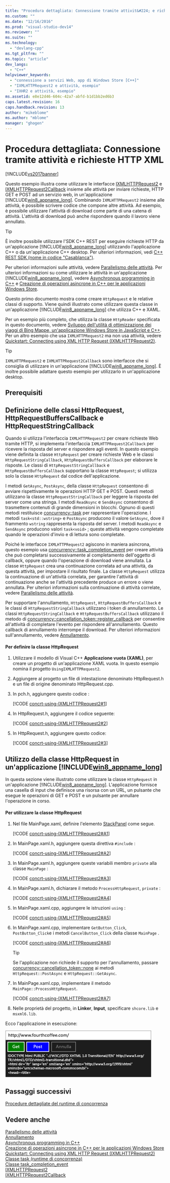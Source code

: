 ```yaml
---
title: "Procedura dettagliata: Connessione tramite attivit&#224; e richieste HTTP XML | Microsoft Docs"
ms.custom: ""
ms.date: "12/16/2016"
ms.prod: "visual-studio-dev14"
ms.reviewer: ""
ms.suite: ""
ms.technology: 
  - "devlang-cpp"
ms.tgt_pltfrm: ""
ms.topic: "article"
dev_langs: 
  - "C++"
helpviewer_keywords: 
  - "connessione a servizi Web, app di Windows Store [C++]"
  - "IXMLHTTPRequest2 e attività, esempio"
  - "IXHR2 e attività, esempio"
ms.assetid: e8e12d46-604c-42a7-abfd-b1d1bb2ed6b3
caps.latest.revision: 16
caps.handback.revision: 13
author: "mikeblome"
ms.author: "mblome"
manager: "ghogen"
---
```

# Procedura dettagliata: Connessione tramite attivit&#224; e richieste HTTP XML
[!INCLUDE[vs2017banner](../../assembler/inline/includes/vs2017banner.md)]

Questo esempio illustra come utilizzare le interfacce [IXMLHTTPRequest2](http://msdn.microsoft.com/it-it/bbc11c4a-aecf-4d6d-8275-3e852e309908) e [IXMLHTTPRequest2Callback](http://msdn.microsoft.com/it-it/aa4b3f4c-6e28-458b-be25-6cce8865fc71) insieme alle attività per inviare richieste, HTTP GET e POST ad un servizio web, in un'applicazione [!INCLUDE[win8_appname_long](../../build/includes/win8_appname_long_md.md)].  Combinando `IXMLHTTPRequest2` insieme alle attività, è possibile scrivere codice che compone altre attività.  Ad esempio, è possibile utilizzare l'attività di download come parte di una catena di attività.  L'attività di download può anche rispondere quando il lavoro viene annullato.  
  
> [!TIP]
>  È inoltre possibile utilizzare l'SDK C\+\+ REST per eseguire richieste HTTP da un'applicazione [!INCLUDE[win8_appname_long](../../build/includes/win8_appname_long_md.md)] utilizzando l'applicazione C\+\+ o da un'applicazione C\+\+ desktop.  Per ulteriori informazioni, vedi [C\+\+ REST SDK \(nome in codice "Casablanca"\)](../../top/cpp-rest-sdk-codename-casablanca.md).  
  
 Per ulteriori informazioni sulle attività, vedere [Parallelismo delle attività](../../parallel/concrt/task-parallelism-concurrency-runtime.md).  Per ulteriori informazioni su come utilizzare le attività in un'applicazione [!INCLUDE[win8_appname_long](../../build/includes/win8_appname_long_md.md)], vedere [Asynchronous programming in C\+\+](http://msdn.microsoft.com/it-it/512700b7-7863-44cc-93a2-366938052f31) e [Creazione di operazioni asincrone in C\+\+ per le applicazioni Windows Store](../../parallel/concrt/creating-asynchronous-operations-in-cpp-for-windows-store-apps.md).  
  
 Questo primo documento mostra come creare `HttpRequest` e le relative classi di supporto.  Viene quindi illustrato come utilizzare questa classe in un'applicazione [!INCLUDE[win8_appname_long](../../build/includes/win8_appname_long_md.md)] che utilizza C\+\+ e XAML.  
  
 Per un esempio più completo, che utilizza la classe `HttpReader` specificata in questo documento, vedere [Sviluppo dell'utilità di ottimizzazione dei viaggi di Bing Mappe, un'applicazione Windows Store in JavaScript e C\+\+](../Topic/Developing%20Bing%20Maps%20Trip%20Optimizer,%20a%20Windows%20Store%20app%20in%20JavaScript%20and%20C++.md).  Per un altro esempio che usa `IXMLHTTPRequest2` ma non usa attività, vedere [Quickstart: Connecting using XML HTTP Request \(IXMLHTTPRequest2\)](http://msdn.microsoft.com/it-it/cc7aed53-b2c5-4d83-b85d-cff2f5ba7b35).  
  
> [!TIP]
>  `IXMLHTTPRequest2` e `IXMLHTTPRequest2Callback` sono interfacce che si consiglia di utilizzare in un'applicazione [!INCLUDE[win8_appname_long](../../build/includes/win8_appname_long_md.md)].  È inoltre possibile adattare questo esempio per utilizzarlo in un'applicazione desktop.  
  
## Prerequisiti  
  
## Definizione delle classi HttpRequest, HttpRequestBuffersCallback e HttpRequestStringCallback  
 Quando si utilizza l'interfaccia `IXMLHTTPRequest2` per creare richieste Web tramite HTTP, si implementa l'interfaccia `IXMLHTTPRequest2Callback` per ricevere la risposta del server e rispondere agli eventi.  In questo esempio viene definita la classe `HttpRequest` per creare richieste Web e le classi `HttpRequestStringCallback`, `HttpRequestBuffersCallback` per elaborare le risposte.  Le classi di `HttpRequestStringCallback` e `HttpRequestBuffersCallback` supportano la classe `HttpRequest`; si utilizza solo la classe `HttpRequest` dal codice dell'applicazione.  
  
 I metodi `GetAsync`, `PostAsync`, della classe `HttpRequest` consentono di avviare rispettivamente le operazioni HTTP GET e POST.  Questi metodi utilizzano la classe `HttpRequestStringCallback` per leggere la risposta del server come una stringa.  I metodi `ReadAsync` e `SendAsync` consentono di trasmettere contenuti di grande dimensioni in blocchi.  Ognuno di questi metodi restituisce [concurrency::task](../../parallel/concrt/reference/task-class-concurrency-runtime.md) per rappresentare l'operazione.  I metodi `task<std::wstring>` e `PostAsync` producono il valore `GetAsync`, dove il frammento `wstring` rappresenta la risposta del server.  I metodi `ReadAsync` e `SendAsync` producono valori `task<void>` ; queste attività vengono completate quando le operazioni d'invio e di lettura sono completate.  
  
 Poiché le interfacce `IXMLHTTPRequest2` agiscono in maniera asincrona, questo esempio usa [concurrency::task\_completion\_event](../../parallel/concrt/reference/task-completion-event-class.md) per creare attività che può completarsi successivamente al completamento dell'oggetto di callback, oppure quando l'operazione di download viene annullata.  La classe `HttpRequest` crea una continuazione correlata ad una attività, da questa attività, per impostare il risultato finale.  La classe `HttpRequest` utilizza la continuazione di un'attività correlata, per garantire l'attività di continuazione anche se l'attività precedente produce un errore o viene annullata.  Per ulteriori informazioni sulla continuazione di attività correlate, vedere [Parallelismo delle attività](../../parallel/concrt/task-parallelism-concurrency-runtime.md).  
  
 Per supportare l'annullamento, `HttpRequest`, `HttpRequestBuffersCallback` e le classi di `HttpRequestStringCallback` utilizzano i token di annullamento.  Le classi `HttpRequestStringCallback` e `HttpRequestBuffersCallback` utilizzano il metodo di [concurrency::cancellation\_token::register\_callback](../Topic/cancellation_token::register_callback%20Method.md) per consentire all'attività di completare l'evento per rispondere all'annullamento.  Questo callback di annullamento interrompe il download.  Per ulteriori informazioni sull'annullamento, vedere [Annullamento](../../parallel/concrt/cancellation-in-the-ppl.md).  
  
#### Per definire la classe HttpRequest  
  
1.  Utilizzare il modello di Visual C\+\+ **Applicazione vuota \(XAML\)**, per creare un progetto di un'applicazione XAML vuota.  In questo esempio nomina il progetto `UsingIXMLHTTPRequest2`.  
  
2.  Aggiungere al progetto un file di intestazione denominato HttpRequest.h e un file di origine denominato HttpRequest.cpp.  
  
3.  In pch.h, aggiungere questo codice :  
  
     [!CODE [concrt-using-IXMLHTTPRequest2#1](concrt-using-IXMLHTTPRequest2#1)]  
  
4.  In HttpRequest.h, aggiungere il codice seguente:  
  
     [!CODE [concrt-using-IXMLHTTPRequest2#2](concrt-using-IXMLHTTPRequest2#2)]  
  
5.  In HttpRequest.h, aggiungere questo codice:  
  
     [!CODE [concrt-using-IXMLHTTPRequest2#3](concrt-using-IXMLHTTPRequest2#3)]  
  
## Utilizzo della classe HttpRequest in un'applicazione [!INCLUDE[win8_appname_long](../../build/includes/win8_appname_long_md.md)]  
 In questa sezione viene illustrato come utilizzare la classe `HttpRequest` in un'applicazione [!INCLUDE[win8_appname_long](../../build/includes/win8_appname_long_md.md)].  L'applicazione fornisce una casella di input che definisce una risorsa con un URL, un pulsante che esegue le operazioni di GET e POST e un pulsante per annullare l'operazione in corso.  
  
#### Per utilizzare la classe HttpRequest  
  
1.  Nel file MainPage.xaml, definire l'elemento [StackPanel](http://msdn.microsoft.com/library/windows/apps/xaml/windows.ui.xaml.controls.stackpanel.aspx) come segue.  
  
     [!CODE [concrt-using-IXMLHTTPRequest2#A1](concrt-using-IXMLHTTPRequest2#A1)]  
  
2.  In MainPage.xaml.h, aggiungere questa direttiva `#include` :  
  
     [!CODE [concrt-using-IXMLHTTPRequest2#A2](concrt-using-IXMLHTTPRequest2#A2)]  
  
3.  In MainPage.xaml.h, aggiungere queste variabili membro `private` alla classe `MainPage` :  
  
     [!CODE [concrt-using-IXMLHTTPRequest2#A3](concrt-using-IXMLHTTPRequest2#A3)]  
  
4.  In MainPage.xaml.h, dichiarare il metodo `ProcessHttpRequest`, `private` :  
  
     [!CODE [concrt-using-IXMLHTTPRequest2#A4](concrt-using-IXMLHTTPRequest2#A4)]  
  
5.  In MainPage.xaml.cpp, aggiungere le istruzioni `using` :  
  
     [!CODE [concrt-using-IXMLHTTPRequest2#A5](concrt-using-IXMLHTTPRequest2#A5)]  
  
6.  In MainPage.xaml.cpp, implementare `GetButton_Click`, `PostButton_Click`e i metodi `CancelButton_Click` della classe `MainPage` .  
  
     [!CODE [concrt-using-IXMLHTTPRequest2#A6](concrt-using-IXMLHTTPRequest2#A6)]  
  
    > [!TIP]
    >  Se l'applicazione non richiede il supporto per l'annullamento, passare [concurrency::cancellation\_token::none](../Topic/cancellation_token::none%20Method.md) ai metodi `HttpRequest::PostAsync` e `HttpRequest::GetAsync`.  
  
7.  In MainPage.xaml.cpp, implementare il metodo `MainPage::ProcessHttpRequest`.  
  
     [!CODE [concrt-using-IXMLHTTPRequest2#A7](concrt-using-IXMLHTTPRequest2#A7)]  
  
8.  Nelle proprietà del progetto, in **Linker**, **Input**, specificare `shcore.lib` e `msxml6.lib`.  
  
 Ecco l'applicazione in esecuzione:  
  
 ![App di Windows Store in esecuzione](../../parallel/concrt/media/concrt_usingixhr2.png "ConcRT\_UsingIXHR2")  
  
## Passaggi successivi  
 [Procedure dettagliate del runtime di concorrenza](../../parallel/concrt/concurrency-runtime-walkthroughs.md)  
  
## Vedere anche  
 [Parallelismo delle attività](../../parallel/concrt/task-parallelism-concurrency-runtime.md)   
 [Annullamento](../../parallel/concrt/cancellation-in-the-ppl.md)   
 [Asynchronous programming in C\+\+](http://msdn.microsoft.com/it-it/512700b7-7863-44cc-93a2-366938052f31)   
 [Creazione di operazioni asincrone in C\+\+ per le applicazioni Windows Store](../../parallel/concrt/creating-asynchronous-operations-in-cpp-for-windows-store-apps.md)   
 [Quickstart: Connecting using XML HTTP Request \(IXMLHTTPRequest2\)](http://msdn.microsoft.com/it-it/cc7aed53-b2c5-4d83-b85d-cff2f5ba7b35)   
 [Classe task \(runtime di concorrenza\)](../../parallel/concrt/reference/task-class-concurrency-runtime.md)   
 [Classe task\_completion\_event](../../parallel/concrt/reference/task-completion-event-class.md)   
 [IXMLHTTPRequest2](http://msdn.microsoft.com/it-it/bbc11c4a-aecf-4d6d-8275-3e852e309908)   
 [IXMLHTTPRequest2Callback](http://msdn.microsoft.com/it-it/aa4b3f4c-6e28-458b-be25-6cce8865fc71)